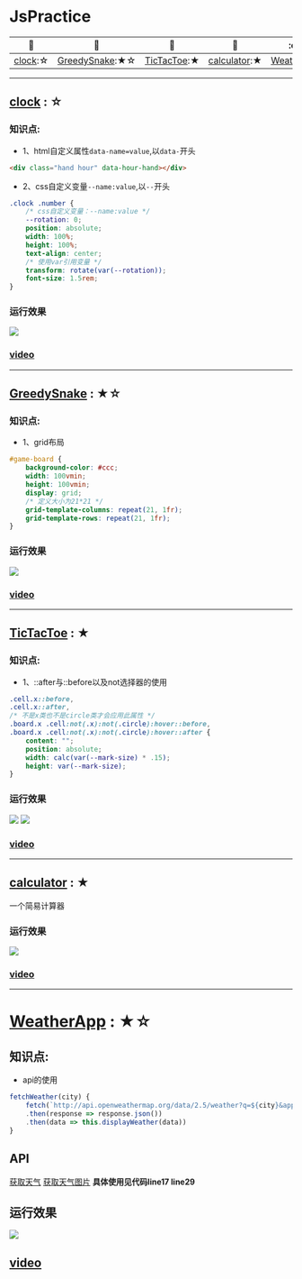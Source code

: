 # JsPractice

[star]:★
[half-star]:☆

| :card_index: | :jack_o_lantern: | :beer: | :fish_cake: | :octocat: |
| ----- | ----- | ----- | ----- | ----- |
| [clock](#clock):☆ | [GreedySnake](#GreedySnake):★☆ | [TicTacToe](#TicTacToe):★ | [calculator](#calculator):★ | [WeatherApp](#WeatherApp):★☆ |

---
<span id="clock"></span>
## [clock](./content/clock/) : ☆
### 知识点:
- 1、html自定义属性`data-name=value`,以`data-`开头
```html
<div class="hand hour" data-hour-hand></div>
```
- 2、css自定义变量`--name:value`,以`--`开头
```css
.clock .number {
    /* css自定义变量：--name:value */
    --rotation: 0;
    position: absolute;
    width: 100%;
    height: 100%;
    text-align: center;
    /* 使用var引用变量 */
    transform: rotate(var(--rotation));
    font-size: 1.5rem;
}
```

### 运行效果
![](./content/clock/image/1.png)
### [video](https://www.youtube.com/watch?v=Ki0XXrlKlHY)

---
<span id="GreedySnake"></span>
## [GreedySnake](./content/GreedySnake/readme.md) : ★☆
### 知识点:
- 1、grid布局
```css
#game-board {
    background-color: #ccc;
    width: 100vmin;
    height: 100vmin;
    display: grid;
    /* 定义大小为21*21 */
    grid-template-columns: repeat(21, 1fr);
    grid-template-rows: repeat(21, 1fr);
}
```

### 运行效果
![](./content/GreedySnake/image/1.png)
### [video](https://www.youtube.com/watch?v=QTcIXok9wNY)

---
<span id="TicTacToe"></span>
## [TicTacToe](./content/TicTacToe/readme.md) : ★
### 知识点:
- 1、::after与::before以及not选择器的使用
```css
.cell.x::before,
.cell.x::after,
/* 不是x类也不是circle类才会应用此属性 */
.board.x .cell:not(.x):not(.circle):hover::before,
.board.x .cell:not(.x):not(.circle):hover::after {
    content: "";
    position: absolute;
    width: calc(var(--mark-size) * .15);
    height: var(--mark-size);
}
```

### 运行效果
![](./content/TicTacToe/image/1.png)
![](./content/TicTacToe/image/2.png)
### [video](https://www.youtube.com/watch?v=Y-GkMjUZsmM)

---
<span id="calculator"></span>
## [calculator](./content/calculator/readme.md) : ★
一个简易计算器
### 运行效果
![](./content/calculator/image/1.png)

### [video](https://www.youtube.com/watch?v=j59qQ7YWLxw)

---
<span id="WeatherApp"></span>
# [WeatherApp](./content/WeatherApp/readme.md) : ★☆
## 知识点:
- api的使用
```js
fetchWeather(city) {
    fetch(`http://api.openweathermap.org/data/2.5/weather?q=${city}&appid=${this.key}&units=metric`)
    .then(response => response.json())
    .then(data => this.displayWeather(data))
}

```

## API
[获取天气](https://openweathermap.org/current)
[获取天气图片](https://openweathermap.org/img/wn/04d.png)
**具体使用见代码line17 line29**

## 运行效果
![](./content/WeatherApp/image/1.png)

## [video](https://www.youtube.com/watch?v=WZNG8UomjSI)